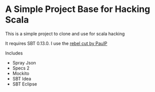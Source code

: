 # A Simple Project Base for Hacking Scala #

This is a simple project to clone and use for scala hacking

It requires SBT 0.13.0.  I use the <a href='https://github.com/paulp/sbt-extras'>rebel cut by PaulP</a>


Includes

  - Spray Json
  - Specs 2
  - Mockito
  - SBT Idea
  - SBT Eclipse
